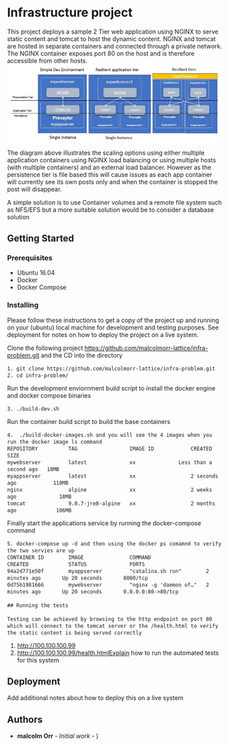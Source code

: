 # Infrastructure project 

This project deploys a sample 2 Tier web application using NGINX to serve static content and tomcat to host the dynamic content. NGINX and tomcat are hosted in separate containers and connected through a private network. The NGINX container exposes port 80 on the host and is therefore accessible from other hosts.
![Screenshot](https://github.com/malcolmorr-lattice/infra-problem/blob/master/images/intro-image.JPG?raw=true)

The diagram above illustrates the scaling options using either multiple application containers using NGINX load balancing or using multiple hosts (with multiple containers) and an external load balancer. However as the persistence tier is file based this will cause issues as each app container will currently see its own posts only and when the container is stopped the post will disappear.

A simple solution is to use Container volumes and a remote file system such as NFS/EFS but a more suitable solution would be to consider a database solution

## Getting Started


### Prerequisites

- Ubuntu 16.04
- Docker
- Docker Compose


### Installing

Please follow  these instructions to get  a copy of the project up and running on your (ubuntu) local machine for development and testing purposes. See deployment for notes on how to deploy the project on a live system.

Clone the following project https://github.com/malcolmorr-lattice/infra-problem.git and the CD into the directory
 ```
1. git clone https://github.com/malcolmorr-lattice/infra-problem.git
2. cd infra-problem/
```
Run the development enviornment build script to install the docker engine and docker compose binaries
```
3. ./build-dev.sh
```
Run the container build script to build the base containers
```
4.  ./build-docker-images.sh and you will see the 4 images when you run the docker image ls command
REPOSITORY          TAG                 IMAGE ID            CREATED                  SIZE
mywebserver         latest              xx       	    Less than a second ago   18MB
myappserver         latest              xx                  2 seconds ago            110MB
nginx               alpine              xx                  2 weeks ago              18MB
tomcat              9.0.7-jre8-alpine   xx                  2 months ago             106MB
```
Finally start the applications service by running the docker-compose command
```
5. docker-compose up -d and then using the docker ps comamnd to verify the two servies are up
CONTAINER ID        IMAGE               COMMAND                  CREATED             STATUS              PORTS                
94a2d771e50f        myappserver         "catalina.sh run"        2 minutes ago       Up 20 seconds       8080/tcp             
0d75b1981666        mywebserver         "nginx -g 'daemon of…"   2 minutes ago       Up 20 seconds       0.0.0.0:80->80/tcp   

## Running the tests

Testing can be achieved by browsing to the http endpoint on port 80 which will connect to the tomcat server or the /health.html to verify the static content is being served correctly

```
1. http://100.100.100.99
2. http://100.100.100.99/health.htmlExplain how to run the automated tests for this system

## Deployment

Add additional notes about how to deploy this on a live system



## Authors

* **malcolm Orr** - *Initial work* - )
